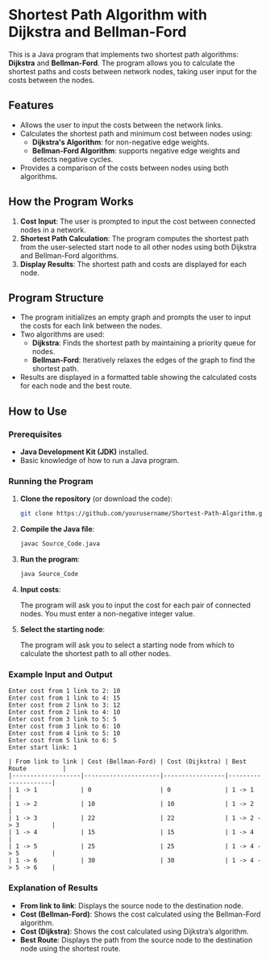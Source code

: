# Shortest Path Algorithm with Dijkstra and Bellman-Ford

This is a Java program that implements two shortest path algorithms: **Dijkstra** and **Bellman-Ford**. The program allows you to calculate the shortest paths and costs between network nodes, taking user input for the costs between the nodes.

## Features

- Allows the user to input the costs between the network links.
- Calculates the shortest path and minimum cost between nodes using:
  - **Dijkstra's Algorithm**: for non-negative edge weights.
  - **Bellman-Ford Algorithm**: supports negative edge weights and detects negative cycles.
- Provides a comparison of the costs between nodes using both algorithms.

## How the Program Works

1. **Cost Input**: The user is prompted to input the cost between connected nodes in a network.
2. **Shortest Path Calculation**: The program computes the shortest path from the user-selected start node to all other nodes using both Dijkstra and Bellman-Ford algorithms.
3. **Display Results**: The shortest path and costs are displayed for each node.

## Program Structure

- The program initializes an empty graph and prompts the user to input the costs for each link between the nodes.
- Two algorithms are used:
  - **Dijkstra**: Finds the shortest path by maintaining a priority queue for nodes.
  - **Bellman-Ford**: Iteratively relaxes the edges of the graph to find the shortest path.
- Results are displayed in a formatted table showing the calculated costs for each node and the best route.

## How to Use

### Prerequisites

- **Java Development Kit (JDK)** installed.
- Basic knowledge of how to run a Java program.

### Running the Program

1. **Clone the repository** (or download the code):

   ```bash
   git clone https://github.com/yourusername/Shortest-Path-Algorithm.git
   ```

2. **Compile the Java file**:

   ```bash
   javac Source_Code.java
   ```

3. **Run the program**:

   ```bash
   java Source_Code
   ```

4. **Input costs**:

   The program will ask you to input the cost for each pair of connected nodes. You must enter a non-negative integer value.

5. **Select the starting node**:

   The program will ask you to select a starting node from which to calculate the shortest path to all other nodes.

### Example Input and Output

```
Enter cost from 1 link to 2: 10
Enter cost from 1 link to 4: 15
Enter cost from 2 link to 3: 12
Enter cost from 2 link to 4: 10
Enter cost from 3 link to 5: 5
Enter cost from 3 link to 6: 10
Enter cost from 4 link to 5: 10
Enter cost from 5 link to 6: 5
Enter start link: 1

| From link to link | Cost (Bellman-Ford) | Cost (Dijkstra) | Best Route          |
|-------------------|---------------------|-----------------|---------------------|
| 1 -> 1            | 0                   | 0               | 1 -> 1              |
| 1 -> 2            | 10                  | 10              | 1 -> 2              |
| 1 -> 3            | 22                  | 22              | 1 -> 2 -> 3         |
| 1 -> 4            | 15                  | 15              | 1 -> 4              |
| 1 -> 5            | 25                  | 25              | 1 -> 4 -> 5         |
| 1 -> 6            | 30                  | 30              | 1 -> 4 -> 5 -> 6    |
```

### Explanation of Results

- **From link to link**: Displays the source node to the destination node.
- **Cost (Bellman-Ford)**: Shows the cost calculated using the Bellman-Ford algorithm.
- **Cost (Dijkstra)**: Shows the cost calculated using Dijkstra’s algorithm.
- **Best Route**: Displays the path from the source node to the destination node using the shortest route.
